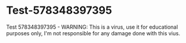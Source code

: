 # Test-578348397395
Test 578348397395 - WARNING: This is a virus, use it for educational purposes only, I'm not responsible for any damage done with this vius.

